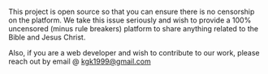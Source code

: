 This project is open source so that you can ensure there is no censorship on the platform.
We take this issue seriously and wish to provide a 100% uncensored (minus rule breakers) platform to share anything related to the Bible and Jesus Christ.

Also, if you are a web developer and wish to contribute to our work, please reach out by email @ kgk1999@gmail.com


